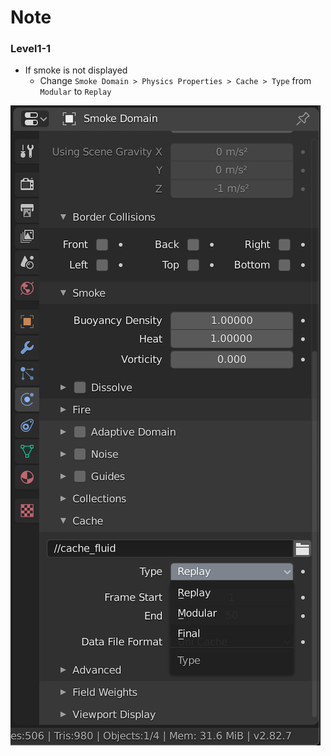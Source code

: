 # Note

### Level1-1

- If smoke is not displayed
    - Change `Smoke Domain > Physics Properties > Cache > Type` from `Modular` to `Replay`

![changing_cache_type](img/changing_cache_type.png)

